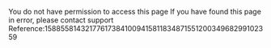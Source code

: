 You do not have permission to access this page If you have found this page in error, please contact support Reference:15885581432177617384100941581183487155120034968299102359